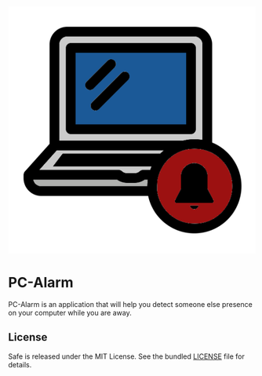 ![](resources/icons/alarm.png)

# PC-Alarm

PC-Alarm is an application that will help you detect someone else presence on your computer while you are away.

## License

Safe is released under the MIT License. See the bundled [LICENSE](LICENSE) file for details.
